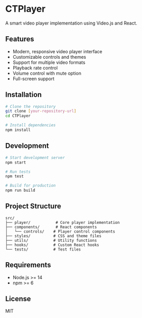 # CTPlayer

A smart video player implementation using Video.js and React.

## Features

- Modern, responsive video player interface
- Customizable controls and themes
- Support for multiple video formats
- Playback rate control
- Volume control with mute option
- Full-screen support

## Installation

```bash
# Clone the repository
git clone [your-repository-url]
cd CTPlayer

# Install dependencies
npm install
```

## Development

```bash
# Start development server
npm start

# Run tests
npm test

# Build for production
npm run build
```

## Project Structure

```
src/
├── player/           # Core player implementation
├── components/       # React components
│   └── controls/    # Player control components
├── styles/          # CSS and theme files
├── utils/           # Utility functions
├── hooks/           # Custom React hooks
└── tests/           # Test files
```

## Requirements

- Node.js >= 14
- npm >= 6

## License

MIT 